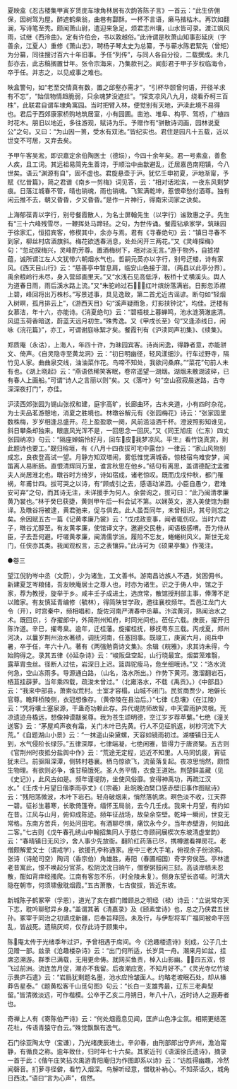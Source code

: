 <!-- { "loadSidebar": true } -->
夏映盒《忍古楼集甲寅岁赁庑车埭角林居有次韵答陈子言》一首云：“此生侪佣保，因树驾为屋。醉遮鹤柴翁，曲巷有酃酥。一杯不言语，癞马揩枯木。再饮如翻澜，写诗笔至秃。颇闻萧山尉，遣迎来急足。烦君志州壤，山水皆可录。渡江飒风雨，试继《西泠曲》。定有许伯会，书以敦越俗。”此诗谓是秋萧山知事彭延庆（字善余，江夏人）重修《萧山志》，聘杨子琴太史为总纂，予与蕲水陈君絮先（曾矩）为分纂，同往搜讨百六十年旧事。予任“列传”，与同人各自分役，二载撰成。未几彭亦去，此志稿搁置廿年。张令宗海来，乃集款刊之。闻彭君于甲子岁权临海令，卒于任。并志之，以见成事之难也。

映盒警句，如“老至交情真有数，置之邱壑亦需才”，“引杯华颐曾何语，开径羊求有不忘”，“始信物情趋脆弱，只余魂梦没遮拦”。“探支凉风八九月，绕看乔柯三百株”，此联君自谓车埭角寓园。当时把臂入林，便觉别有天地，沪渎此境不易得也。君后于西郊康家桥购地筑居室，小有园圃。凿池、堆阜、构亭、驾桥，广植四时花木。朋旧以地近，多往游观，赋诗为乐。予赠作有“骈散诗词画，园林说夏公”之句。又曰：“为山因一篑，受水有双池。”皆纪实也。君住是园凡十五载，近以世变不可居，又弃去矣。

予甲午客吴淞，即识嘉定余伯陶医士（德埙），今四十余年矣。君一号素盒，善愈人疾，且工词。其远祖易简先生善诗，于顺治中由歙避乱，迁居嘉邑南翔镇，今八世矣。语云“渊源有自”，固不虚也。君旋悬壶于沪。犹忆壬申初夏，沪地渐甯，予赋《忆昔篇》，简之君谱《南乡一剪梅》词见答，云：“相对话淞滨，一夜东风剩梦痕。日落江城春不管，晴也销魂，雨也销魂。飞絮满乾坤，惹恨牵愁付酒尊。独有闲云推不去，朝又昏昏，夕又昏昏。”是作一片神行，得南宋词家之诀矣。

上海郁葆青以字行，别号餐霞散人，为名士屏翰先生（以字行）谧敦惠之子。先生有“三十六峰残雪尽，一鞭挥处马蹄轻。之句，为世传诵。餐霞钻承家学，筑昧园于徐家汇，恒招宾客，修楔其中，余亦与焉。君有《寻春绝句》云：“镇日寻春不到家，柳丝村店酒旗斜。梅花欲透春消息，处处闲开三两花。”又《灵峰探梅》句：“忽动探梅兴，灵峰酌芳尊。置酒梅树下，相对淡无言。”游于物外，自摅襟蕴，诚所谓江左人文犹带六朝烟水气也。哲嗣元英亦以字行，别号迂楼，诗有家风。《西天目山行》云：“慈善亭中暂息肩，临安山色接于潜。（两县以此亭分界）。禹余粮岭行未尽，身入营邱画里天。”又“水浅石见高低浮，板桥十丈横溪头。舆人为道春日雨，雨后溪水路上流。”又“朱驼岭过石，红叶缤纷落满岩。日影忽添襟上碧，峰回将出万株杉。”写景述事，具见逸致，第二首尤近古谣谚。断句如“轻烟入树暝，孤月排云上”，《游西天目》句“溪声疑雨急，灯影挟钟沈”，均佳。迂楼有女慕洁，年十六，亦能诗。《消夏绝句》云：“碧梧枝上暮蝉鸣，池水涟漪澈底清。风逗玉荷香暗送，蔚蓝天远月初生。”殊秀逸。又《甲戌长至》句“又逢添线日，闲咏《浣花篇》”，亦工，可谓谢庭咏絮才矣。餐霞刊有《沪渎同声初集》、《续集》。

郑质庵（永诂），上海人，年四十许，为昧园宾客。诗尚闲逸，得静者意，亦能骈文、倚声。《自灵隐寺至黄龙洞》云：“初日明幽径，轻风漾细沙。行车过野寺，隔竹见人家。曲曲泉交线，油油菜作花。鸟啼不知处，我欲问桑麻。”“菜花”句前人未有也。《湖上晓起》云：“燕语依稀笑客眠，卷帘遥望一湖烟。湖烟未散湖波碎，已有春人上画船。”可谓“诗人之言丽以则”矣。又《落叶》句“空山寂寂晨迷路，古寺深深夜打门”，亦佳。

沪渎西郊张园为锡山张叔和建，庭宇高旷，长廊曲环，古木夹道，小有四时杂花，为士夫品茗游憩地，消夏之胜境也。林暾谷解元有《张园梅花》诗云：“张家园里数株梅，岁岁相逢总盛开。花上盈盈歌一阕，风前滥溢酒千杯。澄波照影知谁见，斜日攀条却独来。眼底风光浑不是，一回思念一回灰。”又《同王旭庄（仁东）四丈张园纳凉》句云：“隔座婵娟怜好月，回车皮我梦凉风。平生』看竹饶真赏，到此题诗也要工。”既归榕垣，有《八月十四夜拔可宅中露台》一律云：“家山风物别成忘，良夜登高试一望。月静方知双塔闹，雾低惟觉满城香。惊枝宿鸟难安梦，闻笛离人易断肠。直恨清辉同万里，谁言秋思在他乡。”结句有离思，盖谓德配沈孟雅夫人尚居淮北也。暾谷时方绮岁，诗如宿成，诸老惊叹。既而戊戌仲秋，都门罹祸，年甫廿四。拔可哭之以诗，有“顾或引之去，感语动涕泗。小臣自愚ウ，君难安可弃”之句，而其诗无注，未详援手为何人。余尝询之，拔可曰：“此乃闽清孝廉黄乃裳也。”林于癸巳获捷，黄则甲午后一科会试不第。以娴英文，遂入美使馆为翻译。及暾谷将被逮，黄君驰来，促与俱去。此人虽吾同年，未曾相识，其号则忘之矣。余因赋五古一篇《记黄孝廉乃裳》云：“戊戌政变事，闻者辄伤叹。当时六君子，暾谷尤醇至。有友黄孝廉，使馆译文字。邀避交民巷，闻语极感喟。吾为侍从臣，子去吾何避。吁嗟黄孝廉，闽清儒学派。履险不忘友，蜷蜷树风义。斯世无龙门，任侠亦其类。我闻观权言，志之表镶异。”此诗可为《硕果亭集》作笺注。

●卷三

望江倪豹岑中丞（文蔚），少为诸生，工文善书。游南昌访族人不遇，贫困佣书。新建夏芝岑粮储，吾友映庵居士之尊人也，时亦为诸生。识之于俦人中，馆之于家，荐为教授，旋举于乡。咸丰壬子成进土，选庶常，散馆授刑部主事，俸薄不足以赡家。有友慎延青编修（毓林），得简陕甘学政，邀往襄校频年。吾邑江龙门大令（开），时宫秦中，频相唱和，旋佐河南严渭春中丞幕。汴滨黄河，熟闻治水之术。既回京，氵存擢郎中，外简荆州知府，时同光间也。莅任六载。庚辰，擢开归陈诈道。辛巳，擢粤臬。逾年，迁桂藩。旋擢桂抚，移抚粤东三载。丙戌夏，郑州河决，以曩岁荆州治水著绩，调抚河南，任塞回事。既竣工，庚寅六月，阅兵中暑，卒于任，年六十八。著有《两强勉斋诗文集》。余辑《皖雅》，求其诗未得，今始购得之。录其五律《延杂诗》云：“峻阪盘空起，山行晓最宜。烟苗笼难翳，露草胄虫丝。径断人过怯，岩深日上迟。篮舆驼瘦马，危坐细哦诗。”又：“洛水流何急，空山冻雨多。导源通白路，（山名，洛水所出。）作势下黄河。激溜翻岩石，栖苴挂薜萝。当年乘四载，疏浚未曾过。”（北雍洛水，不载《禹贡》。）《中部县》云：“我来中部县，萧索似荒村。士室才容榻，山城不闭门。民贫商贾少，地僻长官尊。瞻拜桥陵侧，衣冠想像存。（黄帝陵在县治后。）”七律《息壤》（在江陵）云：“凭将壤土塞泉源，干蛊奇功赖此存。异代堤防师故智，中天雷雨护灵根。荒凉遗迹舟橇远，想像神谟黻冕尊。我为苍生颂明德，空江岁岁荐苹蘩。”七绝《潼关送客》云：“茅屋鸡声夜有霜，关门木叶已先黄。行人不见征帆返，树杪河流下大荒。”《自题湖山小景》云：“一抹遥山染黛螺，天容如镜雨初过。湖楼镇日无人到，水气侵阶长绿莎。”五律深厚，七律端凝，七绝闲雅，皆得力于唐贤榘。五古则《官荆州时夜抵分盐舆中作》云：“荒途无定程，远近不知里。人马同饥疲，宵征犹未已。前驱阻深潭，侧转村巷襄。栖乌惊欲飞，流萤落复起。夜凉思悄然，颇悟生物理。有欲则必争，谁甘稿饿死。圣人务平情，衣食王道始。荆楚鲜盖藏（见《史记》），此风古如是。频年谨堤防，坐使风俗靡。安得神禹功，再疏江汉水。”《壬戌十月望日偕李雨亭丈》《（宗羲）赴皖晚泊樊口感赤壁旧事作图赋诗》云：“残阳荡微波，木叶下岩石。轻舟破烟来，悄然落帆席。暝色淡不收，江天莽一碧。征衫生暮寒，长歌倚篷脊。缅怀玉局翁，去今几壬戌。我来十月望，有约如在昔。江风与山月，俯仰成陈迹。频年征战场，故垒余空壁。乾坤一瞬间，世变无常格。东南方苦兵，何处问田宅。有酒聊尽惧，痛饮永今夕。当年赤壁游，何如此二客。”七古则《戊午春孔绣山中翰招集同人于慈仁寺顾祠展楔次东坡清虚堂韵》云：“春晴镇日无风沙，舍人事少先放衙。翻阶红药落已尽，携樽邀看禅房花。老僧颇解爱文士（谓戒学），欲援孔李称通家。座中三老大手笔，俯视余子纷涂鸦。张诗（诗舱司空）陶词（香宗伯）角雄胜，寿阳（春圃相国）奇字穷侯芭。亭林遣老昔寓此，恨不唤起分官茶。松阴沈沈日晌午，僧寮粥鼓闲三挝。高谈岸帻未忍散，酣如背痒经搔爬。江南有客忽不乐，（时全陵未复）。侧身东望长咨嗟。时清大隐在朝市，何须啸傲耽烟霞。”五古萧散，七古俊拔，皆近东坡。

新城陈子鹤冢宰（孚恩），道光了亥在都门赠顾总之明经（禄）诗云：“立说常存天下志，耽吟聊慰异乡身。”盖谓其著《清嘉录》及《颐素堂诗》也，总之乃侠君五世孙。冢宰于同治之初谪戌新疆，后奉旨释回。未及行，与伊犁将军广福同被命平回乱，皆战死。遗稿灰烬，仅存此诗于顾集中。

陈庵太传于光绪季年过沪，予曾相遇于席间。今《沧趣楼遗诗》刻成，公子几士见赠一部。兹录《沧趣楼杂诗》云：“出门何所适，长岁具一舟。潮来月如盆，挂席恣溯游。群季已满载，无用更命俦。就网买鱼责，棹入山影幽。四五双，惊飞过前洲。流连苦月促，潮亦不我留。后夜潮应宽，不知月好不。”《灵光寺忆竹坡示畏庐石遣》云：“岩扃犹剩题名墨，池水应怜皱面人。约略老坡眠石处，却从榛莽告星泰。”《题黄松客千山觅句图》句云：“长白一支雄秀最，辽东三老典型留。”皆清微淡远，可作楷模。公卒于乙亥二月朔日，年八十八，近时诗人之遐寿者也。

奇禅上人有《寄陈伯严诗》云：“何处烟霞息见闻，匡庐山色净尘氛。相期更结莲花社，传语青猿守白云。”殊觉飘飘有逸气。

石门徐亚陶太守（宝谦），乃光绪庚辰进士。辛卯春，由刑部郎出守庐州，澹泊甯静，有循良之称。逾年致仕，归时年七十六矣。其家近刊《语溪徐氏遗诗》，摘录一首于此：《偕午庄笑拈次禺游青阳庵归为作图即系以诗》云：“访胜得幽趣，冷然闻磬音。扪萝寻径僻，看竹入烟深。鸟解听经意，僧耽补衲心。不知茶话久，城角日西沈。”语曰“言为心声”，信然。

